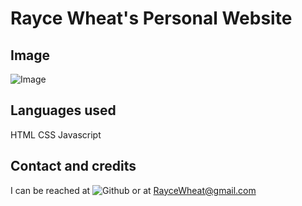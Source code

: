 # Rayce Wheat's Personal Website

## Image
![Image]()

## Languages used 
HTML
CSS
Javascript

## Contact and credits
I can be reached at ![Github](https://github.com/RayceWheat) or at RayceWheat@gmail.com